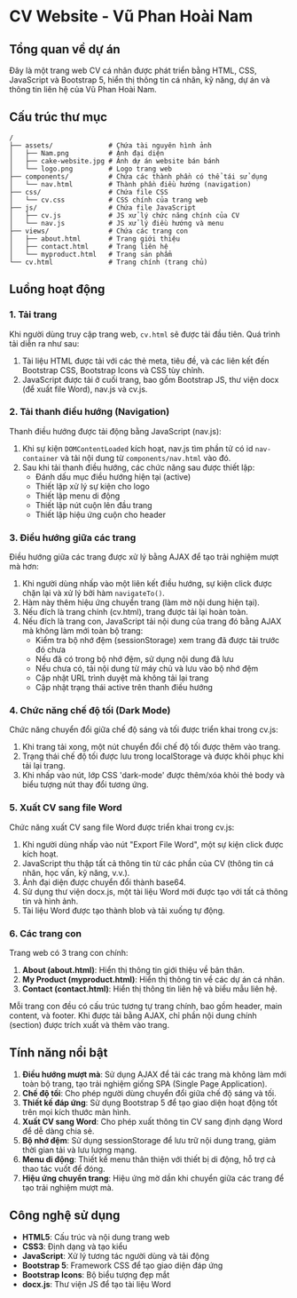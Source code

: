 # CV Website - Vũ Phan Hoài Nam

## Tổng quan về dự án
Đây là một trang web CV cá nhân được phát triển bằng HTML, CSS, JavaScript và Bootstrap 5, hiển thị thông tin cá nhân, kỹ năng, dự án và thông tin liên hệ của Vũ Phan Hoài Nam.

## Cấu trúc thư mục
```
/
├── assets/              # Chứa tài nguyên hình ảnh
│   ├── Nam.png          # Ảnh đại diện
│   ├── cake-website.jpg # Ảnh dự án website bán bánh
│   └── logo.png         # Logo trang web
├── components/          # Chứa các thành phần có thể tái sử dụng
│   └── nav.html         # Thành phần điều hướng (navigation)
├── css/                 # Chứa file CSS
│   └── cv.css           # CSS chính của trang web
├── js/                  # Chứa file JavaScript
│   ├── cv.js            # JS xử lý chức năng chính của CV
│   └── nav.js           # JS xử lý điều hướng và menu
├── views/               # Chứa các trang con
│   ├── about.html       # Trang giới thiệu
│   ├── contact.html     # Trang liên hệ
│   └── myproduct.html   # Trang sản phẩm
└── cv.html              # Trang chính (trang chủ)
```

## Luồng hoạt động

### 1. Tải trang

Khi người dùng truy cập trang web, `cv.html` sẽ được tải đầu tiên. Quá trình tải diễn ra như sau:

1. Tài liệu HTML được tải với các thẻ meta, tiêu đề, và các liên kết đến Bootstrap CSS, Bootstrap Icons và CSS tùy chỉnh.
2. JavaScript được tải ở cuối trang, bao gồm Bootstrap JS, thư viện docx (để xuất file Word), nav.js và cv.js.

### 2. Tải thanh điều hướng (Navigation)

Thanh điều hướng được tải động bằng JavaScript (nav.js):

1. Khi sự kiện `DOMContentLoaded` kích hoạt, nav.js tìm phần tử có id `nav-container` và tải nội dung từ `components/nav.html` vào đó.
2. Sau khi tải thanh điều hướng, các chức năng sau được thiết lập:
   - Đánh dấu mục điều hướng hiện tại (active)
   - Thiết lập xử lý sự kiện cho logo
   - Thiết lập menu di động
   - Thiết lập nút cuộn lên đầu trang
   - Thiết lập hiệu ứng cuộn cho header

### 3. Điều hướng giữa các trang

Điều hướng giữa các trang được xử lý bằng AJAX để tạo trải nghiệm mượt mà hơn:

1. Khi người dùng nhấp vào một liên kết điều hướng, sự kiện click được chặn lại và xử lý bởi hàm `navigateTo()`.
2. Hàm này thêm hiệu ứng chuyển trang (làm mờ nội dung hiện tại).
3. Nếu đích là trang chính (cv.html), trang được tải lại hoàn toàn.
4. Nếu đích là trang con, JavaScript tải nội dung của trang đó bằng AJAX mà không làm mới toàn bộ trang:
   - Kiểm tra bộ nhớ đệm (sessionStorage) xem trang đã được tải trước đó chưa
   - Nếu đã có trong bộ nhớ đệm, sử dụng nội dung đã lưu
   - Nếu chưa có, tải nội dung từ máy chủ và lưu vào bộ nhớ đệm
   - Cập nhật URL trình duyệt mà không tải lại trang
   - Cập nhật trạng thái active trên thanh điều hướng

### 4. Chức năng chế độ tối (Dark Mode)

Chức năng chuyển đổi giữa chế độ sáng và tối được triển khai trong cv.js:

1. Khi trang tải xong, một nút chuyển đổi chế độ tối được thêm vào trang.
2. Trạng thái chế độ tối được lưu trong localStorage và được khôi phục khi tải lại trang.
3. Khi nhấp vào nút, lớp CSS 'dark-mode' được thêm/xóa khỏi thẻ body và biểu tượng nút thay đổi tương ứng.

### 5. Xuất CV sang file Word

Chức năng xuất CV sang file Word được triển khai trong cv.js:

1. Khi người dùng nhấp vào nút "Export File Word", một sự kiện click được kích hoạt.
2. JavaScript thu thập tất cả thông tin từ các phần của CV (thông tin cá nhân, học vấn, kỹ năng, v.v.).
3. Ảnh đại diện được chuyển đổi thành base64.
4. Sử dụng thư viện docx.js, một tài liệu Word mới được tạo với tất cả thông tin và hình ảnh.
5. Tài liệu Word được tạo thành blob và tải xuống tự động.

### 6. Các trang con

Trang web có 3 trang con chính:

1. **About (about.html)**: Hiển thị thông tin giới thiệu về bản thân.
2. **My Product (myproduct.html)**: Hiển thị thông tin về các dự án cá nhân.
3. **Contact (contact.html)**: Hiển thị thông tin liên hệ và biểu mẫu liên hệ.

Mỗi trang con đều có cấu trúc tương tự trang chính, bao gồm header, main content, và footer. Khi được tải bằng AJAX, chỉ phần nội dung chính (section) được trích xuất và thêm vào trang.

## Tính năng nổi bật

1. **Điều hướng mượt mà**: Sử dụng AJAX để tải các trang mà không làm mới toàn bộ trang, tạo trải nghiệm giống SPA (Single Page Application).
2. **Chế độ tối**: Cho phép người dùng chuyển đổi giữa chế độ sáng và tối.
3. **Thiết kế đáp ứng**: Sử dụng Bootstrap 5 để tạo giao diện hoạt động tốt trên mọi kích thước màn hình.
4. **Xuất CV sang Word**: Cho phép xuất thông tin CV sang định dạng Word để dễ dàng chia sẻ.
5. **Bộ nhớ đệm**: Sử dụng sessionStorage để lưu trữ nội dung trang, giảm thời gian tải và lưu lượng mạng.
6. **Menu di động**: Thiết kế menu thân thiện với thiết bị di động, hỗ trợ cả thao tác vuốt để đóng.
7. **Hiệu ứng chuyển trang**: Hiệu ứng mờ dần khi chuyển giữa các trang để tạo trải nghiệm mượt mà.

## Công nghệ sử dụng

- **HTML5**: Cấu trúc và nội dung trang web
- **CSS3**: Định dạng và tạo kiểu
- **JavaScript**: Xử lý tương tác người dùng và tải động
- **Bootstrap 5**: Framework CSS để tạo giao diện đáp ứng
- **Bootstrap Icons**: Bộ biểu tượng đẹp mắt
- **docx.js**: Thư viện JS để tạo tài liệu Word 